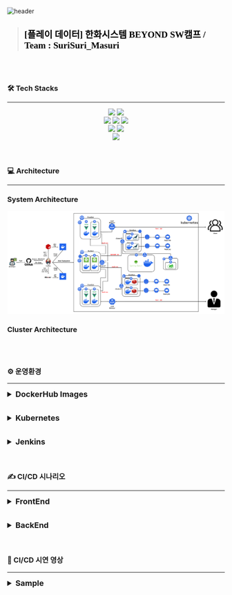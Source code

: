 <br>

![header](https://capsule-render.vercel.app/api?type=venom&height=300&color=FFDC00&text=GIGA%20COFFEE&textBg=false&animation=fadeIn&fontColor=452613&fontSize=80&reversal=false&desc=기억%20속,%20가장%20맛있었던%20한%20모금&descAlignY=80)

> <h2 style="color:black; font-family: 'Nanum Pen Script', cursive;">[플레이 데이터] 한화시스템 BEYOND SW캠프 / Team : SuriSuri_Masuri</h3>

<br>
<br>

### 🛠️ Tech Stacks

---
<div style="margin: 0 auto; text-align: center;" align= "center">
    <img src="https://img.shields.io/badge/Github-181717?style=for-the-badge&logo=Github&logoColor=white">
    <img src="https://img.shields.io/badge/Git-F05032?style=for-the-badge&logo=Git&logoColor=white">
    <br>
    <img src="https://img.shields.io/badge/Jenkins-D24939?style=for-the-badge&logo=Jenkins&logoColor=white">
    <img src="https://img.shields.io/badge/Docker-2496ED?style=for-the-badge&logo=Docker&logoColor=white">
    <img src="https://img.shields.io/badge/Kubernetes-326CE5?style=for-the-badge&logo=Kubernetes&logoColor=blue&color=skyblue">
    <br>
    <img src="https://img.shields.io/badge/Selenium-C21325?style=for-the-badge&logo=Selenium&logoColor=black&color=green">
    <img src="https://img.shields.io/badge/Jest-C21325?style=for-the-badge&logo=Jest&logoColor=black&color=orange">
    <br>
    <img src="https://img.shields.io/badge/Slack-4A154B?style=for-the-badge&logo=Slack&logoColor=white">
</div>

<br>
<br>

### 💻 Architecture

---

### System Architecture
<img src = "../img/systemArchitecture.png">

### Cluster Architecture
<img src = "">

<br>
<br>

### ⚙️ 운영환경

---
<details>

<summary style="font-size: 18px; font-weight: bold;">DockerHub Images</summary>

<h3><a href="https://hub.docker.com/repository/docker/beomiya/final_store_frontend/general">FrontEnd - Store</a></h3>
<img src="../img/store.png">
<br>

<h3><a href="https://hub.docker.com/repository/docker/beomiya/final_manager_frontend/general">FrontEnd - Manager</a></h3>
<img src="../img/manager.png">
<br>

<h3><a href="https://hub.docker.com/repository/docker/beomiya/final_backend/general">BackEnd</a></h3>
<img src="../img/backend.png">
<br>

</details>

<br>
<br>

<details>
<summary style="font-size: 18px; font-weight: bold;">Kubernetes</summary>
<h3>크론잡</h3>
<img src = "../img/cronJob.png">
<br>
<h3>디플로이먼트</h3>
<img src = "../img/deployment.png">
<img src = "../img/deployment2.png">   
<br>
<h3>파드</h3>
<img src = "../img/pod.png">
<img src = "../img/pod2.png">
<br>
<h3>레플리카 셋</h3>
<img src = "../img/replicaset.png">
<img src = "../img/replicaset2.png">
<br>
<h3>서비스</h3>
<img src = "../img/service.png">
<img src = "../img/service2.png">    
<br>    
<h3>컨피그 맵</h3>
<img src = "../img/configmap.png">
<br>
<h3>퍼시스턴스 볼륨 클레임</h3>
<img src = "../img/">
<br>
<h3>퍼시스턴스 볼륨</h3>
<img src = "../img/">
<br>
</details>

<br>
<br>

<details>
<summary style="font-size: 18px; font-weight: bold;">Jenkins</summary>
<img src = "../img/Jenkins.png">
</details>

<br>
<br>

### ✍️ CI/CD 시나리오

---
<details>
<summary style="font-size: 18px; font-weight: bold;">FrontEnd</summary>
<br>
<img src = "../img/cicd-frontend.png">
GitHub 저장소에 최신 코드를 Push한다.

GitHub 저장소는 Generic WebHook을 사용하여 Jenkins Server에 Pull Request Event를 전달한다.

Jenkins FrontEnd PipeLine은 다음과 같은 절차에 따라 작동한다

1. Jenkins 서버는 연결된 GitHub 저장소에서 최신 코드를 Clone 한다.
2. FrontEnd 프로젝트의 경우 npm i 명령어를 사용하여 필요한 종속성을 설치한다.
3. npm test 명령어를 사용하여 작성된 테스트 코드를 실행한다.
4. npm run build 명령어를 사용하여 프로젝트를 빌드한다.
5. 빌드된 dist 파일을 Dockerfile에 따라 Docker 이미지를 생성한다.
6. 생성된 Docker 이미지를 Docker Hub에 로그인 후 push한다.
7. Jenkins 서버는 등록된 K8S 마스터 노드에 배포에 사용될 Deployment.yml 파일을 전송한다.
8. K8S 마스터는 전송된 Deployment.yml 파일을 kubectl apply 명령어를 사용하여 적용한다.

배포 방식은 Rolling Update를 사용하여 이전 버전과 새 버전의 파드를 점진적으로 교체하여 가용성을 유지한다.
또한, 진행 중에 오류가 발생하면 해당 단계에서 배포가 중단되고 Slack으로 오류 알림이 전송된다. 성공적으로 완료되면 Slack으로 성공 알림이 전송되며 지정된 작업은 중단되지 않고 계속된다.
</details> 

<br>
<br>

<details>
<summary style="font-size: 18px; font-weight: bold;">BackEnd</summary>
<br>
GitHub 저장소에 최신 코드를 Push한다.
<img src = "../img/cicd-backend.png">

GitHub 저장소는 Generic WebHook을 사용하여 Jenkins Server에 Pull Request Event를 전달한다.

Jenkins BackEnd PipeLine은 다음과 같은 절차에 따라 작동한다

1. Jenkins 서버는 연결된 GitHub 저장소에서 최신 코드를 Clone 한다.
2. Backend 프로젝트의 경우 npm test 명령어를 사용하여 작성된 테스트 코드를 실행한다.
4. npm run build 명령어를 사용하여 프로젝트를 빌드한다.
5. 빌드된 dist 파일을 Dockerfile에 따라 Docker 이미지를 생성한다.
6. 생성된 Docker 이미지를 Docker Hub에 로그인 후 push한다.
7. Jenkins 서버는 등록된 K8S 마스터 노드에 배포에 사용될 Deployment.yml 파일을 전송한다.
8. K8S 마스터는 전송된 Deployment.yml 파일을 kubectl apply 명령어를 사용하여 적용한다.

배포 방식은 Rolling Update를 사용하여 이전 버전과 새 버전의 파드를 점진적으로 교체하여 가용성을 유지한다.
또한, 진행 중에 오류가 발생하면 해당 단계에서 배포가 중단되고 Slack으로 오류 알림이 전송된다. 성공적으로 완료되면 Slack으로 성공 알림이 전송되며 지정된 작업은 중단되지 않고 계속된다.
</details>
<br>
<br>

### 🎥 CI/CD 시연 영상

---
<details>
<summary style="font-size: 18px; font-weight: bold;">Sample</summary>
<img src = "../img/cicd시연영상-1.gif">    
</details>
<br>




